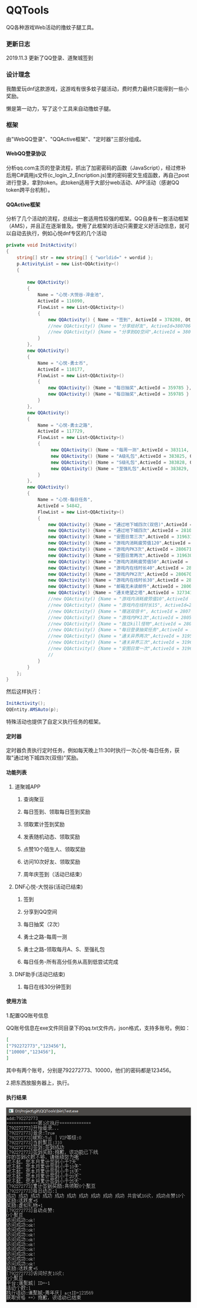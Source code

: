 # QQTools

QQ各种游戏Web活动的撸蚊子腿工具。



### 更新日志

2019.11.3 更新了QQ登录、道聚城签到



### 设计理念

我酷爱玩dnf这款游戏，这游戏有很多蚊子腿活动，费时费力最终只能得到一些小奖励。

懒是第一动力，写了这个工具来自动撸蚊子腿。



### 框架

由"WebQQ登录"、"QQActive框架"、"定时器"三部分组成。



#### WebQQ登录协议

​	分析qq.com主页的登录流程，抓出了加密密码的函数（JavaScript），经过修补后用C#调用js文件(c_login_2_Encription.js)里的密码密文生成函数，再自己post进行登录，拿到token。此token适用于大部分web活动、APP活动（感谢QQ token跨平台机制）。

#### QQActive框架

​	分析了几个活动的流程，总结出一套适用性较强的框架。QQ自身有一套活动框架（AMS），并且正在逐渐普及。使用了此框架的活动只需要定义好活动信息，就可以自动去执行，例如心悦dnf专区的几个活动

```C#
private void InitActivity()
{
	string[] str = new string[] { "worldid=" + wordid };
	p.ActivityList = new List<QQActivity>()
	{
		
		new QQActivity()
		{
			Name = "心悦-大悦谷-淬金池",
			ActiveId = 116090,
			FlowList = new List<QQActivity>()
			{
				new QQActivity() { Name = "签到", ActiveId = 378208, OtherParams = new string[] { "param=620717","source=1","" } },
				//new QQActivity() {Name = "分享给好友", ActiveId=380706 ,OtherParams = new string[] {"param=620711"}, ActionList = new List<Action>() { 分享到QQ空间 } },
				//new QQActivity() {Name = "分享到QQ空间",ActiveId = 380706,OtherParams = new string[] { "param=620710" } }
			}
		},
		new QQActivity()
		{
			Name = "心悦-勇士币",
			ActiveId = 110177,
			FlowList = new List<QQActivity>()
			{
				new QQActivity() {Name = "每日抽奖",ActiveId = 359785 },        //抽两次
				new QQActivity() {Name = "每日抽奖",ActiveId = 359785 }         //抽两次
			}
		},
		new QQActivity()
		{
			Name = "心悦-勇士之路",
			ActiveId = 117729,
			FlowList = new List<QQActivity>()
			{
				 new QQActivity() {Name = "每周一测",ActiveId = 383114, OtherParams = str},
				 new QQActivity() {Name = "A级礼包",ActiveId = 383825, OtherParams = str},
				 new QQActivity() {Name = "S级礼包",ActiveId = 383828, OtherParams = str},
				 new QQActivity() {Name = "至强礼包",ActiveId = 383829, OtherParams = str},
			}
		},
		new QQActivity()
		{
			Name = "心悦-每日任务",
			ActiveId = 54842,
			FlowList = new List<QQActivity>()
			{
				new QQActivity() {Name = "通过地下城四次(双倍)",ActiveId = 282373  },
				new QQActivity() {Name = "通过地下城四次",ActiveId = 281054  },
				new QQActivity() {Name = "安图日常三次",ActiveId = 319631  },
				new QQActivity() {Name = "游戏内消耗疲劳值120",ActiveId = 280666  },
				new QQActivity() {Name = "游戏内PK3次",ActiveId = 280671  },
				new QQActivity() {Name = "安图日常两次",ActiveId = 319630  },
				new QQActivity() {Name = "游戏内消耗疲劳值50",ActiveId = 280664  },
				new QQActivity() {Name = "游戏内在线时长40",ActiveId = 280663  },
				new QQActivity() {Name = "游戏内PK2次",ActiveId = 280670  },
				new QQActivity() {Name = "游戏内在线时长30",ActiveId = 280660  },
				new QQActivity() {Name = "邮箱无未读邮件",ActiveId = 280631  },
				new QQActivity() {Name = "通关绝望之塔",ActiveId = 327341  },
				//new QQActivity() {Name = "游戏内消耗疲劳值10",ActiveId = 280499  },
				//new QQActivity() {Name = "游戏内在线时长15", ActiveId=280463 },
				//new QQActivity() {Name = "赠送双倍卡", ActiveId = 280743 },
				//new QQActivity() {Name = "游戏内PK1次",ActiveId = 280505  },
				//new QQActivity() {Name = "独立kill怪物",ActiveId = 280638  },
				//new QQActivity() {Name = "每日登录抽奖任务",ActiveId = 280706  },
				//new QQActivity() {Name = "通关异界两次",ActiveId = 319591  },
				//new QQActivity() {Name = "通关异界三次",ActiveId = 319617  },
				//new QQActivity() {Name = "安图日常一次",ActiveId = 319629  },
				//
			}
		}
	};
}
```

然后这样执行：

```C#
InitActivity();
QQEntity.AMSAuto(p);
```

特殊活动也提供了自定义执行任务的框架。

#### 定时器

​	定时器负责执行定时任务，例如每天晚上11:30时执行一次心悦-每日任务，获取"通过地下城四次(双倍)"奖励。



#### 功能列表

1. 道聚城APP

   1) 查询聚豆

   2) 每日签到、领取每日签到奖励

   3) 领取累计签到奖励

   4) 发表随机动态、领取奖励

   5) 点赞10个陌生人、领取奖励

   6) 访问10次好友、领取奖励

   7) 周年庆签到（活动已结束）

2. DNF心悦-大悦谷(活动已结束)

   1) 签到

   2) 分享到QQ空间

   3) 每日抽奖（2次）

   4) 勇士之路-每周一测

   5) 勇士之路-领取每月A、S、至强礼包

   6) 每日任务-所有高分任务从高到低尝试完成

3. DNF助手(活动已结束)

   1) 每日在线30分钟签到



#### 使用方法

1.配置QQ账号信息

​	QQ账号信息在exe文件同目录下的qq.txt文件内，json格式，支持多账号。例如：

```json
[
["792272773","123456"],
["10000","123456"],
]
```

其中有两个账号，分别是792272773、10000，他们的密码都是123456。

2.把东西放服务器上，执行。



#### 执行结果

![](QQ图片20191103000651.png)